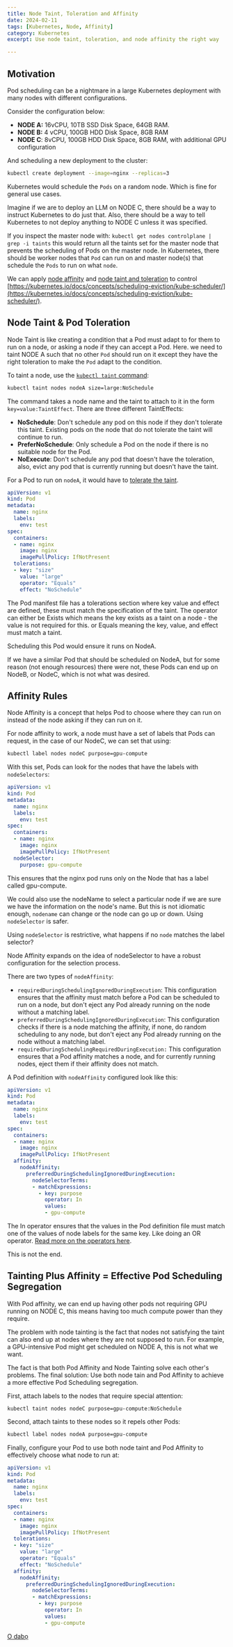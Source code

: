 ```yaml
---
title: Node Taint, Toleration and Affinity
date: 2024-02-11
tags: [Kubernetes, Node, Affinity]
category: Kubernetes
excerpt: Use node taint, toleration, and node affinity the right way

---
```


## Motivation

Pod scheduling can be a nightmare in a large Kubernetes deployment with many nodes with different configurations.

Consider the configuration below:

- **NODE A:** 16vCPU, 10TB SSD Disk Space, 64GB RAM.
- **NODE B:** 4 vCPU, 100GB HDD Disk Space, 8GB RAM
- **NODE C**: 8vCPU, 100GB HDD Disk Space, 8GB RAM, with additional GPU configuration

And scheduling a new deployment to the cluster:

```bash
kubectl create deployment --image=nginx --replicas=3
```

Kubernetes would schedule the `Pods` on a random node. Which is fine for general use cases.

Imagine if we are to deploy an LLM on NODE C, there should be a way to instruct Kubernetes to do just that. Also, there should be a way to tell Kubernetes to not deploy anything to NODE C unless it was specified.

If you inspect the master node with: `kubectl get nodes controlplane | grep -i taints` this would return all the taints set for the master node that prevents the scheduling of Pods on the master node. In Kubernetes, there should be worker nodes that `Pod` can run on and master node(s) that schedule the `Pods` to run on what `node`.

We can apply [node affinity](https://kubernetes.io/docs/concepts/scheduling-eviction/assign-pod-node/#affinity-and-anti-affinity) and [node taint and toleration](https://kubernetes.io/docs/concepts/scheduling-eviction/taint-and-toleration/) to control [https://kubernetes.io/docs/concepts/scheduling-eviction/kube-scheduler/](https://kubernetes.io/docs/concepts/scheduling-eviction/kube-scheduler/).

## Node Taint & Pod Toleration

Node Taint is like creating a condition that a Pod must adapt to for them to run on a node, or asking a node if they can accept a Pod. Here. we need to taint NODE A such that no other `Pod` should run on it except they have the right toleration to make the `Pod` adapt to the condition.

To taint a node, use the [`kubectl taint` command](https://kubernetes.io/docs/reference/generated/kubectl/kubectl-commands#taint):

```bash
kubectl taint nodes nodeA size=large:NoSchedule
```

The command takes a node name and the taint to attach to it in the form `key=value:TaintEffect`. There are three different TaintEffects:

- **NoSchedule**: Don't schedule any pod on this node if they don't tolerate this taint.  Existing pods on the node that do not tolerate the taint will continue to run.
- **PreferNoSchedule**: Only schedule a Pod on the node if there is no suitable node for the Pod.
- **NoExecute**: Don't schedule any pod that doesn't have the toleration, also, evict any pod that is currently running but doesn't have the taint.

For a Pod to run on `nodeA`, it would have to [tolerate the taint](https://kubernetes.io/docs/concepts/scheduling-eviction/taint-and-toleration/#concepts).

```yaml
apiVersion: v1
kind: Pod
metadata:
  name: nginx
  labels:
    env: test
spec:
  containers:
  - name: nginx
    image: nginx
    imagePullPolicy: IfNotPresent
  tolerations:
  - key: "size"
    value: "large"
    operator: "Equals"
    effect: "NoSchedule"

```

The Pod manifest file has a tolerations section where key value and effect are defined, these must match the specification of the taint. The operator can either be Exists which means the key exists as a taint on a node - the value is not required for this. or Equals meaning the key, value, and effect must match a taint.

Scheduling this Pod would ensure it runs on NodeA.

If we have a similar Pod that should be scheduled on NodeA, but for some reason (not enough resources) there were not, these Pods can end up on NodeB, or NodeC, which is not what was desired.

## Affinity Rules

Node Affinity is a concept that helps Pod to choose where they can run on instead of the node asking if they can run on it.

For node affinity to work, a node must have a set of labels that Pods can request, in the case of our NodeC, we can set that using:

```bash
kubectl label nodes nodeC purpose=gpu-compute
```

With this set, Pods can look for the nodes that have the labels with `nodeSelectors`:

```yaml
apiVersion: v1
kind: Pod
metadata:
  name: nginx
  labels:
    env: test
spec:
  containers:
  - name: nginx
    image: nginx
    imagePullPolicy: IfNotPresent
  nodeSelector:
    purpose: gpu-compute
```

This ensures that the nginx pod runs only on the Node that has a label called gpu-compute.

We could also use the nodeName to select a particular node if we are sure we have the information on the node's name. But this is not idiomatic enough, `nodename` can change or the node can go up or down. Using `nodeSelector` is safer.

Using `nodeSelector` is restrictive, what happens if no `node` matches the label selector?

Node Affinity expands on the idea of nodeSelector to have a robust configuration for the selection process.

There are two types of `nodeAffinity`:

- `requiredDuringSchedulingIgnoredDuringExecution`: This configuration ensures that the affinity must match before a Pod can be scheduled to run on a node, but don't eject any Pod already running on the node without a matching label.
- `preferredDuringSchedulingIgnoredDuringExecution`: This configuration checks if there is a node matching the affinity, if none, do random scheduling to any node, but don't eject any Pod already running on the node without a matching label.
- `requiredDuringSchedulingRequiredDuringExecution:` This configuration ensures that a Pod affinity matches a node, and for currently running nodes, eject them if their affinity does not match.

A Pod definition with `nodeAffinity` configured look like this:

```yaml
apiVersion: v1
kind: Pod
metadata:
  name: nginx
  labels:
    env: test
spec:
  containers:
  - name: nginx
    image: nginx
    imagePullPolicy: IfNotPresent
  affinity:
    nodeAffinity:
      preferredDuringSchedulingIgnoredDuringExecution:
        nodeSelectorTerms:
        - matchExpressions:
          - key: purpose
            operator: In
            values:
            - gpu-compute
```

The In operator ensures that the values in the Pod definition file must match one of the values of node labels for the same key. Like doing an OR operator. [Read more on the operators here](https://kubernetes.io/docs/concepts/scheduling-eviction/assign-pod-node/#operators).

This is not the end.

## Tainting Plus Affinity = Effective Pod Scheduling Segregation

With Pod affinity, we can end up having other pods not requiring GPU running on NODE C, this means having too much compute power than they require.

The problem with node tainting is the fact that nodes not satisfying the taint can also end up at nodes where they are not supposed to run. For example, a GPU-intensive Pod might get scheduled on NODE A, this is not what we want.

The fact is that both Pod Affinity and Node Tainting solve each other's problems. The final solution: Use both node tain and Pod Affinity to achieve a more effective Pod Scheduling segregation.

First, attach labels to the nodes that require special attention:

```
kubectl taint nodes nodeC purpose=gpu-compute:NoSchedule
```

Second, attach taints to these nodes so it repels other Pods:

```bash
kubectl label nodes nodeA purpose=gpu-compute
```

Finally, configure your Pod to use both node taint and Pod Affinity to effectively choose what node to run at:

```yaml
apiVersion: v1
kind: Pod
metadata:
  name: nginx
  labels:
    env: test
spec:
  containers:
  - name: nginx
    image: nginx
    imagePullPolicy: IfNotPresent
  tolerations:
  - key: "size"
    value: "large"
    operator: "Equals"
    effect: "NoSchedule"
  affinity:
    nodeAffinity:
      preferredDuringSchedulingIgnoredDuringExecution:
        nodeSelectorTerms:
        - matchExpressions:
          - key: purpose
            operator: In
            values:
            - gpu-compute
```

[O dabọ](https://translate.google.com/?sl=en&tl=yo&text=good%20bye&op=translate&hl=en)
